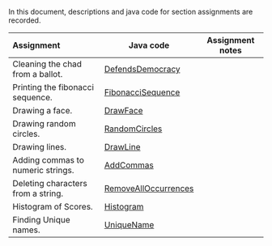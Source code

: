 In this document, descriptions and java code for section assignments are recorded.



| Assignment                         | Java code                                                    | Assignment notes |
| :--------------------------------- | ------------------------------------------------------------ | ---------------- |
| Cleaning the chad from a ballot.   | [DefendsDemocracy](https://gitee.com/shuting-cao/java/blob/master/CS106A/Assignments/Assignment1/DefendsDemocracy.java) |                  |
| Printing the fibonacci sequence.   | [FibonacciSequence](https://gitee.com/shuting-cao/java/blob/master/CS106A/Assignments/Assignment2/FibonacciSequence.java) |                  |
| Drawing a face.                    | [DrawFace](https://gitee.com/shuting-cao/java/blob/master/CS106A/Assignments/Assignment2/DrawFace.java) |                  |
| Drawing random circles.            | [RandomCircles](https://gitee.com/shuting-cao/java/blob/master/CS106A/Assignments/Assignment3/RandomCircles.java) |                  |
| Drawing lines.                     | [DrawLine](https://gitee.com/shuting-cao/java/blob/master/CS106A/Assignments/Assignment3/DrawLine.java) |                  |
| Adding commas to numeric strings.  | [AddCommas](https://gitee.com/shuting-cao/java/blob/master/CS106A/Assignments/Assignment4/AddCommas.java) |                  |
| Deleting characters from a string. | [RemoveAllOccurrences](https://gitee.com/shuting-cao/java/blob/master/CS106A/Assignments/Assignment4/RemoveAllOccurrences.java) |                  |
| Histogram of Scores.               | [Histogram](https://gitee.com/shuting-cao/java/blob/master/CS106A/Assignments/Assignment5/Histogram.java) |                  |
| Finding Unique names.              | [UniqueName](https://gitee.com/shuting-cao/java/blob/master/CS106A/Assignments/Assignment5/UniqueName.java) |                  |



